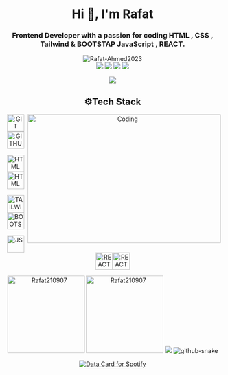 <div align="center">
<h1>Hi 👋, I'm Rafat</h1>
<h3>Frontend Developer with a passion for coding HTML , CSS , Tailwind & BOOTSTAP JavaScript , REACT.</h3>
<img src="https://komarev.com/ghpvc/?username=Rafat210907&label=Profile%20views&color=0e75b6&style=flat" alt="Rafat-Ahmed2023" /><br>
<a href="https://discord.com/users/974590170005389354" target="_blank"><img src="https://img.shields.io/badge/Discord-5865F2?style=for-the-badge&logo=discord&logoColor=white" target="_blank"></a>
<a href="https://www.facebook.com/profile.php?id=100054616691154&mibextid=ZbWKwL" target="_blank"><img src="https://img.shields.io/badge/Facebook-1877F2?style=for-the-badge&logo=facebook&logoColor=white" target="_blank"></a>
<a href="https://github.com/Rafat210907" target="_blank"><img src="https://img.shields.io/badge/GitHub-100000?style=for-the-badge&logo=github&logoColor=white" target="_blank"></a>
<a href="https://www.instagram.com/biskate_ykyk/"><img src="https://img.shields.io/badge/Instagram-E4405F?style=for-the-badge&logo=instagram&logoColor=white" target="_blank"></a>

  



<img src="https://user-images.githubusercontent.com/73097560/115834477-dbab4500-a447-11eb-908a-139a6edaec5c.gif"><h2>⚙Tech Stack</h3>


<img align="right" alt="Coding" height="300px" width="450px" src="https://i.pinimg.com/originals/e1/a7/81/e1a781c2cfc49e4f02cc72293e853b05.gif">

<img  src="https://cdn.jsdelivr.net/gh/devicons/devicon/icons/git/git-original.svg" alt="GIT" width="40" height="40"/>
<img  src="https://cdn.jsdelivr.net/gh/devicons/devicon@latest/icons/githubactions/githubactions-plain.svg" alt="GITHUBACTIONS" width="40" height="40"/>


<img src="https://cdn.jsdelivr.net/gh/devicons/devicon/icons/html5/html5-original.svg" alt="HTML" width="40" height="40"/><img src="https://cdn.jsdelivr.net/gh/devicons/devicon/icons/css3/css3-original.svg" alt="HTML" width="40" height="40"/>


<img  src="https://cdn.jsdelivr.net/gh/devicons/devicon@latest/icons/tailwindcss/tailwindcss-original.svg" alt="TAILWIND" width="40" height="40"/> <img  src="https://cdn.jsdelivr.net/gh/devicons/devicon@latest/icons/bootstrap/bootstrap-original-wordmark.svg" alt="BOOTSTRAP" width="40" height="40"/>


<img src="https://cdn.jsdelivr.net/gh/devicons/devicon/icons/javascript/javascript-original.svg" alt="JS" width="40" height="40"/> <img src="https://cdn.jsdelivr.net/gh/devicons/devicon@latest/icons/reactbootstrap/reactbootstrap-original.svg" alt="REACTBOOTSTRAP" width="40" height="40" /><img src="https://cdn.jsdelivr.net/gh/devicons/devicon/icons/react/react-original-wordmark.svg" alt="REACT" width="40" height="40"/>


<img height="180em" src="https://github-readme-stats.vercel.app/api?username=Rafat210907&show_icons=true&locale=en&theme=gruvbox&hide_border=true" alt="Rafat210907" />
<img  height="180em" src="https://github-readme-streak-stats.herokuapp.com/?user=Rafat210907&theme=gruvbox&hide_border=true" alt="Rafat210907" />
<img src="https://github-readme-activity-graph.vercel.app/graph?username=Rafat210907&theme=gruvbox"/>



<picture>
  <source media="(prefers-color-scheme: dark)" srcset="https://raw.githubusercontent.com/Rafat210907/Rafat210907/output/github-contribution-grid-snake-dark.svg" />
  <source media="(prefers-color-scheme: light)" srcset="https://raw.githubusercontent.com/Rafat210907/Rafat210907/output/github-contribution-grid-snake.svg" />
  <img alt="github-snake" src="https://raw.githubusercontent.com/Rafat-Ahmed2023/Rafat210907/output/github-contribution-grid-snake-dark.svg" />
</picture>

<a href="https://data-card-for-spotify.herokuapp.com/card?user_id=31ghhotkvnf764nyoydxr52pwlem"><img src="https://data-card-for-spotify.herokuapp.com/api/card?user_id=31ghhotkvnf764nyoydxr52pwlem" alt="Data Card for Spotify"></a>
</div>

